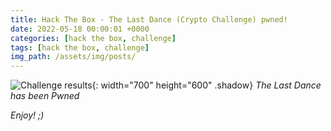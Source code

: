 ```yaml
---
title: Hack The Box - The Last Dance (Crypto Challenge) pwned!
date: 2022-05-18 00:00:01 +0000
categories: [hack the box, challenge]
tags: [hack the box, challenge]
img_path: /assets/img/posts/
---
```


![Challenge results](owned-the-last-dance.png){: width="700" height="600" .shadow}
_The Last Dance has been Pwned_

_Enjoy! ;)_
